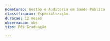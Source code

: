 ```yaml
---
nomeCurso: Gestão e Auditoria em Saúde Pública
classificacao: Especialização
duracao: 12 meses
observacao: obs
tipo: Pós Graduação

---
```


